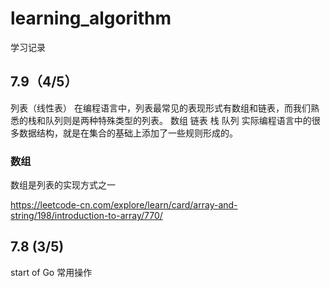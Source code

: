 # learning_algorithm
学习记录

## 7.9（4/5）
列表（线性表）
在编程语言中，列表最常见的表现形式有数组和链表，而我们熟悉的栈和队列则是两种特殊类型的列表。
数组
链表
栈
队列
实际编程语言中的很多数据结构，就是在集合的基础上添加了一些规则形成的。
### 数组
数组是列表的实现方式之一

https://leetcode-cn.com/explore/learn/card/array-and-string/198/introduction-to-array/770/

## 7.8 (3/5)
start of Go 常用操作

